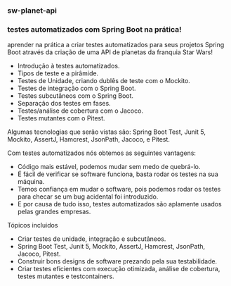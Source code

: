 ### sw-planet-api
### testes automatizados com Spring Boot na prática!

aprender na prática a criar testes automatizados para seus projetos Spring Boot através da criação de uma API de planetas da franquia Star Wars!

  - Introdução à testes automatizados.
  - Tipos de teste e a pirâmide.
  - Testes de Unidade, criando dublês de teste com o Mockito.
  - Testes de integração com o Spring Boot.
  - Testes subcutâneos com o Spring Boot.
  - Separação dos testes em fases.
  - Testes/análise de cobertura com o Jacoco.
  - Testes mutantes com o Pitest.

Algumas tecnologias que serão vistas são: Spring Boot Test, Junit 5, Mockito, AssertJ, Hamcrest, JsonPath, Jacoco, e Pitest.

Com testes automatizados nós obtemos as seguintes vantagens:

  - Código mais estável, podemos mudar sem medo de quebrá-lo.
  - É fácil de verificar se software funciona, basta rodar os testes na sua máquina.
  - Temos confiança em mudar o software, pois podemos rodar os testes para checar se um bug acidental foi introduzido.
  - E por causa de tudo isso, testes automatizados são aplamente usados pelas grandes empresas.

Tópicos incluidos
  
  - Criar testes de unidade, integração e subcutâneos.
  - Spring Boot Test, Junit 5, Mockito, AssertJ, Hamcrest, JsonPath, Jacoco, Pitest.
  - Construir bons designs de software prezando pela sua testabilidade.
  - Criar testes eficientes com execução otimizada, análise de cobertura, testes mutantes e testcontainers.
